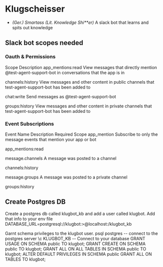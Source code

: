 # Klugscheisser
- *(Ger.) Smartass (Lit. Knowledge Shi**er)* 
A slack bot that learns and spits out knowledge

## Slack bot scopes needed

### Oauth & Permissions
Scope Description
app_mentions:read
View messages that directly mention @test-agent-support-bot in conversations that the app is in

channels:history
View messages and other content in public channels that test-agent-support-bot has been added to

chat:write
Send messages as @test-agent-support-bot

groups:history
View messages and other content in private channels that test-agent-support-bot has been added to

### Event Subscriptions

Event Name	Description	Required Scope
app_mention
Subscribe to only the message events that mention your app or bot

app_mentions:read

message.channels
A message was posted to a channel

channels:history

message.groups
A message was posted to a private channel

groups:history

## Create Postgres DB 
Create a postgres db called klugbot_kb and add a user called klugbot. 
Add that info to your env file
DATABASE_URL=postgresql://klugbot:<password>>@localhost:<port>/klugbot_kb

Garnt schema privileges to the klugbot user. 
psql postgres -- connect to the postgres server
\c KLUGBOT_KB  -- Connect to your database
GRANT USAGE ON SCHEMA public TO klugbot;
GRANT CREATE ON SCHEMA public TO klugbot;
GRANT ALL ON ALL TABLES IN SCHEMA public TO klugbot;
ALTER DEFAULT PRIVILEGES IN SCHEMA public GRANT ALL ON TABLES TO klugbot;
